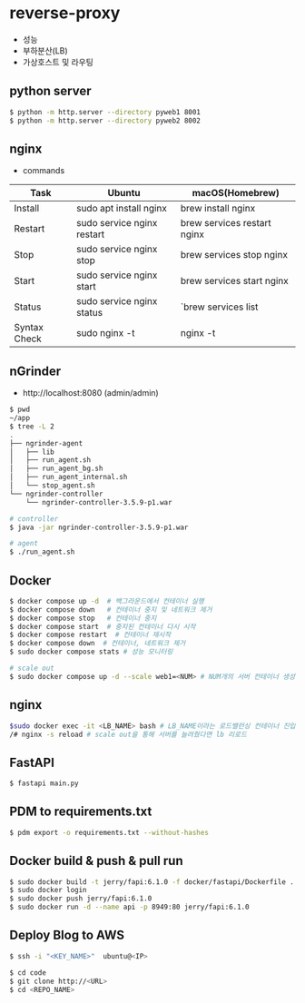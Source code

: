 # reverse-proxy
- 성능
- 부하분산(LB)
- 가상호스트 및 라우팅

## python server
```bash
$ python -m http.server --directory pyweb1 8001
$ python -m http.server --directory pyweb2 8002
```
## nginx

- commands

|Task|Ubuntu|macOS(Homebrew)|
|---|---|---|
|Install|sudo apt install nginx|brew install nginx|
|Restart|sudo service nginx restart|brew services restart nginx|
|Stop|sudo service nginx stop|brew services stop nginx|
|Start|sudo service nginx start|brew services start nginx|
|Status|sudo service nginx status|`brew services list|
|Syntax Check|sudo nginx -t|nginx -t|

## nGrinder

- http://localhost:8080 (admin/admin)

```bash
$ pwd
~/app
$ tree -L 2
.
├── ngrinder-agent
│   ├── lib
│   ├── run_agent.sh
│   ├── run_agent_bg.sh
│   ├── run_agent_internal.sh
│   └── stop_agent.sh
└── ngrinder-controller
    └── ngrinder-controller-3.5.9-p1.war

# controller
$ java -jar ngrinder-controller-3.5.9-p1.war

# agent
$ ./run_agent.sh
```

## Docker

```bash
$ docker compose up -d  # 백그라운드에서 컨테이너 실행
$ docker compose down   # 컨테이너 중지 및 네트워크 제거
$ docker compose stop   # 컨테이너 중지
$ docker compose start  # 중지된 컨테이너 다시 시작
$ docker compose restart  # 컨테이너 재시작
$ docker compose down  # 컨테이너, 네트워크 제거
$ sudo docker compose stats # 성능 모니터링

# scale out
$ sudo docker compose up -d --scale web1=<NUM> # NUM개의 서버 컨테이너 생성
```

## nginx
```bash
$sudo docker exec -it <LB_NAME> bash # LB_NAME이라는 로드밸런싱 컨테이너 진입
/# nginx -s reload # scale out을 통해 서버를 늘려줬다면 lb 리로드
```

## FastAPI
```bash
$ fastapi main.py
```

## PDM to requirements.txt
```bash
$ pdm export -o requirements.txt --without-hashes
```

## Docker build & push & pull run
```bash
$ sudo docker build -t jerry/fapi:6.1.0 -f docker/fastapi/Dockerfile .
$ sudo docker login
$ sudo docker push jerry/fapi:6.1.0
$ sudo docker run -d --name api -p 8949:80 jerry/fapi:6.1.0
```

## Deploy Blog to AWS
```bash
$ ssh -i "<KEY_NAME>"  ubuntu@<IP>

$ cd code
$ git clone http://<URL>
$ cd <REPO_NAME>
```
